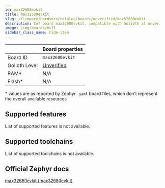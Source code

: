 ```yaml
---
id: max32680evkit
title: max32680evkit
slug: /firmware/hardware/catalog/boards/unverified/max32680evkit
description: IoT board max32680evkit, compatible with Golioth at unverified level.
image: /img/boards/null
sidebar_class_name: hide-item
---
```


[//]: # (This is an auto-generated file, do not edit! Changes to it will be lost upon re-generation)



|                | Board properties     |
| -------------  | -------------------- |
| Board ID       | `max32680evkit` |
| Golioth Level  | [Unverified](/firmware/hardware#unverified-boards) |
| RAM*           | N/A |
| Flash*         | N/A |

\* values are as reported by Zephyr `.yaml` board files, which don't represent the overall available resources



## Supported features

List of supported features is not available.

## Supported toolchains

List of supported toolchains is not available.

## Official Zephyr docs

[max32680evkit (max32680evkit)](https://docs.zephyrproject.org/latest/boards/adi/max32680evkit/doc/index.html)
